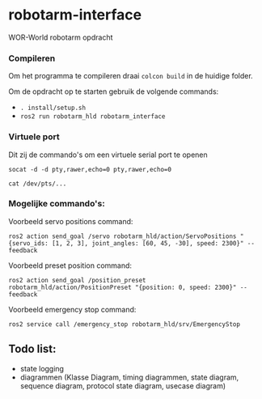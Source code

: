 # robotarm-interface
 WOR-World robotarm opdracht

### Compileren
 Om het programma te compileren draai `colcon build` in de huidige folder. 

 Om de opdracht op te starten gebruik de volgende commands:
 - `. install/setup.sh`
 - `ros2 run robotarm_hld robotarm_interface`

### Virtuele port
Dit zij de commando's om een virtuele serial port te openen

`socat -d -d pty,rawer,echo=0 pty,rawer,echo=0`

`cat /dev/pts/...`

### Mogelijke commando's:
Voorbeeld servo positions command:

`ros2 action send_goal /servo robotarm_hld/action/ServoPositions "{servo_ids: [1, 2, 3], joint_angles: [60, 45, -30], speed: 2300}" --feedback`


Voorbeeld preset position command:

`ros2 action send_goal /position_preset robotarm_hld/action/PositionPreset "{position: 0, speed: 2300}" --feedback`

Voorbeeld emergency stop command:

`ros2 service call /emergency_stop robotarm_hld/srv/EmergencyStop`



## Todo list:
- state logging
- diagrammen (Klasse Diagram, timing diagrammen, state diagram, sequence diagram, protocol state diagram, usecase diagram)
